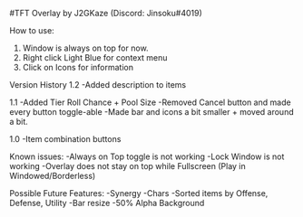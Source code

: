 #TFT Overlay by J2GKaze (Discord: Jinsoku#4019)

How to use:
1. Window is always on top for now.
2. Right click Light Blue for context menu
3. Click on Icons for information

Version History
1.2
-Added description to items


1.1
-Added Tier Roll Chance + Pool Size
-Removed Cancel button and made every button toggle-able
-Made bar and icons a bit smaller + moved around a bit.

1.0
-Item combination buttons

Known issues:
-Always on Top toggle is not working
-Lock Window is not working
-Overlay does not stay on top while Fullscreen (Play in Windowed/Borderless)

Possible Future Features:
-Synergy
-Chars
-Sorted items by Offense, Defense, Utility
-Bar resize
-50% Alpha Background
